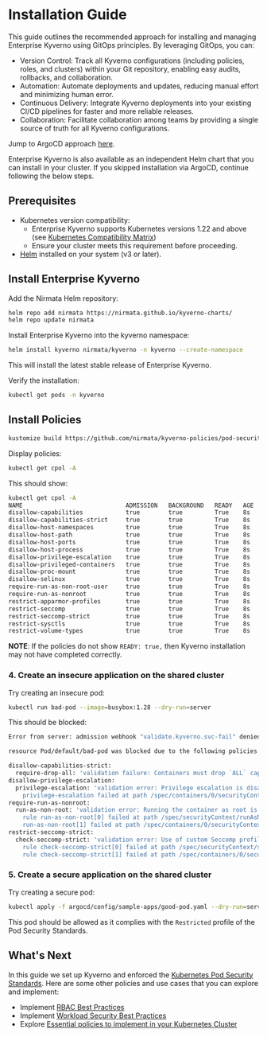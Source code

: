 # Installation Guide
This guide outlines the recommended approach for installing and managing Enterprise Kyverno using GitOps principles. By leveraging GitOps, you can:

* Version Control: Track all Kyverno configurations (including policies, roles, and clusters) within your Git repository, enabling easy audits, rollbacks, and collaboration.
* Automation: Automate deployments and updates, reducing manual effort and minimizing human error.
* Continuous Delivery: Integrate Kyverno deployments into your existing CI/CD pipelines for faster and more reliable releases.
* Collaboration: Facilitate collaboration among teams by providing a single source of truth for all Kyverno configurations.

Jump to ArgoCD approach [here](./argocd/README.md).

Enterprise Kyverno is also available as an independent Helm chart that you can install in your cluster. If you skipped installation via ArgoCD, continue following the below steps.

## Prerequisites
* Kubernetes version compatibility:
  * Enterprise Kyverno supports Kubernetes versions 1.22 and above (see [Kubernetes Compatibility Matrix](https://docs.nirmata.io/docs/n4k/release-compatibility-matrix/))
  * Ensure your cluster meets this requirement before proceeding.
* [Helm](https://helm.sh/) installed on your system (v3 or later).

## Install Enterprise Kyverno
Add the Nirmata Helm repository:
```bash
helm repo add nirmata https://nirmata.github.io/kyverno-charts/
helm repo update nirmata
```

Install Enterprise Kyverno into the kyverno namespace:
```bash
helm install kyverno nirmata/kyverno -n kyverno --create-namespace
```
This will install the latest stable release of Enterprise Kyverno.

Verify the installation:
```bash
kubectl get pods -n kyverno
```

## Install Policies
```bash
kustomize build https://github.com/nirmata/kyverno-policies/pod-security/enforce | kubectl apply -f -
```

Display policies:

```sh
kubectl get cpol -A
```

This should show:

```sh
kubectl get cpol -A
NAME                             ADMISSION   BACKGROUND   READY   AGE   MESSAGE
disallow-capabilities            true        true         True    8s    Ready
disallow-capabilities-strict     true        true         True    8s    Ready
disallow-host-namespaces         true        true         True    8s    Ready
disallow-host-path               true        true         True    8s    Ready
disallow-host-ports              true        true         True    8s    Ready
disallow-host-process            true        true         True    8s    Ready
disallow-privilege-escalation    true        true         True    8s    Ready
disallow-privileged-containers   true        true         True    8s    Ready
disallow-proc-mount              true        true         True    8s    Ready
disallow-selinux                 true        true         True    8s    Ready
require-run-as-non-root-user     true        true         True    8s    Ready
require-run-as-nonroot           true        true         True    8s    Ready
restrict-apparmor-profiles       true        true         True    8s    Ready
restrict-seccomp                 true        true         True    8s    Ready
restrict-seccomp-strict          true        true         True    8s    Ready
restrict-sysctls                 true        true         True    8s    Ready
restrict-volume-types            true        true         True    8s    Ready
```

**NOTE**: If the policies do not show `READY: true,` then Kyverno installation may not have completed correctly.

### 4. Create an insecure application on the shared cluster

Try creating an insecure pod:

```sh
kubectl run bad-pod --image=busybox:1.28 --dry-run=server
```

This should be blocked:

```sh
Error from server: admission webhook "validate.kyverno.svc-fail" denied the request:

resource Pod/default/bad-pod was blocked due to the following policies

disallow-capabilities-strict:
  require-drop-all: 'validation failure: Containers must drop `ALL` capabilities.'
disallow-privilege-escalation:
  privilege-escalation: 'validation error: Privilege escalation is disallowed. rule
    privilege-escalation failed at path /spec/containers/0/securityContext/'
require-run-as-nonroot:
  run-as-non-root: 'validation error: Running the container as root is not allowed.
    rule run-as-non-root[0] failed at path /spec/securityContext/runAsNonRoot/ rule
    run-as-non-root[1] failed at path /spec/containers/0/securityContext/'
restrict-seccomp-strict:
  check-seccomp-strict: 'validation error: Use of custom Seccomp profiles is disallowed.
    rule check-seccomp-strict[0] failed at path /spec/securityContext/seccompProfile/
    rule check-seccomp-strict[1] failed at path /spec/containers/0/securityContext/'
```

### 5. Create a secure application on the shared cluster

Try creating a secure pod:

```sh
kubectl apply -f argocd/config/sample-apps/good-pod.yaml --dry-run=server
```

This pod should be allowed as it complies with the `Restricted` profile of the Pod Security Standards.

## What's Next
In this guide we set up Kyverno and enforced the [Kubernetes Pod Security Standards](https://kubernetes.io/docs/concepts/security/pod-security-standards/). Here are some other policies and use cases that you can explore and implement:
* Implement [RBAC Best Practices](https://github.com/nirmata/kyverno-policies/tree/main/rbac-best-practices)
* Implement [Workload Security Best Practices](https://github.com/nirmata/kyverno-policies/tree/main/best-practices)
* Explore [Essential policies to implement in your Kubernetes Cluster](https://nirmata.com/2024/12/03/5-essential-policies-to-implement-in-your-kubernetes-cluster-with-kyverno/)

